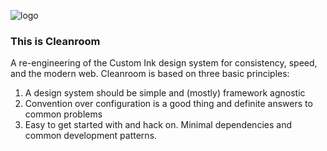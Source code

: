 ![logo](https://d2ffutrenqvap3.cloudfront.net/items/352T2k1x3G343p2y0j08/cr_logo_2.png "Logo")

### This is Cleanroom
A re-engineering of the Custom Ink design system for consistency, speed, and the modern web. Cleanroom is based on three basic principles:
1. A design system should be simple and (mostly) framework agnostic
2. Convention over configuration is a good thing and definite answers to common problems
3. Easy to get started with and hack on. Minimal dependencies and common development patterns.
